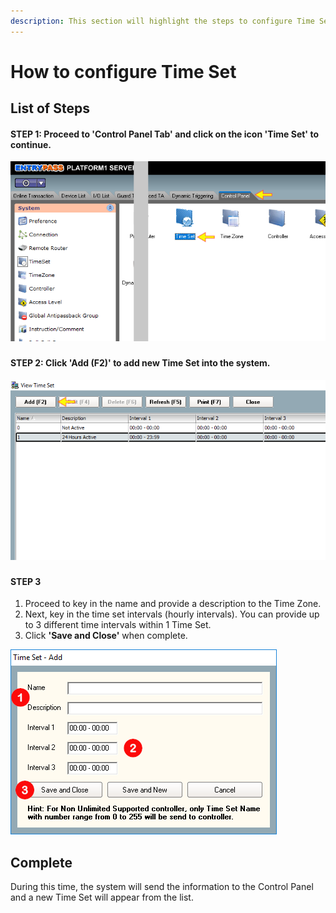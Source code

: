 ```yaml
---
description: This section will highlight the steps to configure Time Set feature.
---
```


# How to configure Time Set

## List of Steps

#### STEP 1: Proceed to **'Control Panel Tab'** and click on the icon **'Time Set'** to continue.

![](../.gitbook/assets/untitled2.png)

### 

#### STEP 2: Click **'Add \(F2\)'** to add new Time Set into the system.

![](../.gitbook/assets/untitled1a%20%286%29.png)

### 

#### STEP 3

1. Proceed to key in the name and provide a description to the Time Zone.
2. Next, key in the time set intervals \(hourly intervals\). You can provide up to 3 different time intervals within 1 Time Set.
3. Click **'Save and Close'** when complete.

![](../.gitbook/assets/untitled2a%20%283%29.png)

## Complete

During this time, the system will send the information to the Control Panel and a new Time Set will appear from the list.

